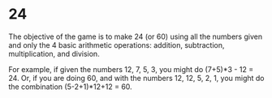 # 24

The objective of the game is to make 24 (or 60) using all the numbers given and only the 4 basic arithmetic operations: addition, subtraction, multiplication, and division.

For example, if given the numbers 12, 7, 5, 3, you might do (7+5)*3 - 12 = 24.
Or, if you are doing 60, and with the numbers 12, 12, 5, 2, 1, you might do the combination (5-2+1)*12+12 = 60.

